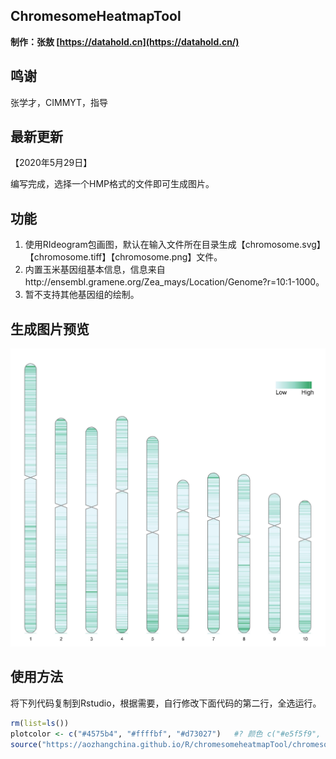 ## ChromesomeHeatmapTool

**制作：张敖 [https://datahold.cn](https://datahold.cn/)**

## 鸣谢

张学才，CIMMYT，指导

## 最新更新

【2020年5月29日】

编写完成，选择一个HMP格式的文件即可生成图片。

## 功能

1. 使用RIdeogram包画图，默认在输入文件所在目录生成【chromosome.svg】【chromosome.tiff】【chromosome.png】文件。
2. 内置玉米基因组基本信息，信息来自http://ensembl.gramene.org/Zea_mays/Location/Genome?r=10:1-1000。
3. 暂不支持其他基因组的绘制。

## 生成图片预览

![](img\chromosome.jpg)

## 使用方法

将下列代码复制到Rstudio，根据需要，自行修改下面代码的第二行，全选运行。

```R
rm(list=ls())
plotcolor <- c("#4575b4", "#ffffbf", "#d73027")   #? 颜色 c("#e5f5f9", "#99d8c9", "#2ca25f")
source("https://aozhangchina.github.io/R/chromesomeheatmapTool/chromesomeheatmap.r")   # 加载程序文件，需要联网
```

